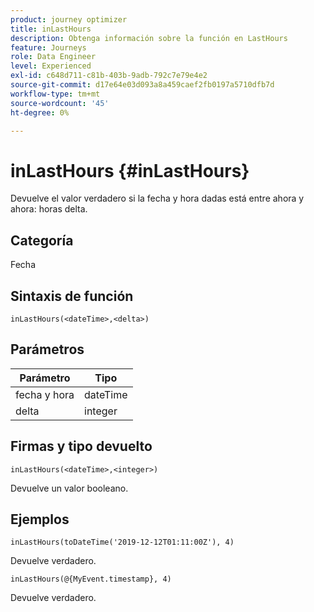 ```yaml
---
product: journey optimizer
title: inLastHours
description: Obtenga información sobre la función en LastHours
feature: Journeys
role: Data Engineer
level: Experienced
exl-id: c648d711-c81b-403b-9adb-792c7e79e4e2
source-git-commit: d17e64e03d093a8a459caef2fb0197a5710dfb7d
workflow-type: tm+mt
source-wordcount: '45'
ht-degree: 0%

---
```


# inLastHours {#inLastHours}

Devuelve el valor verdadero si la fecha y hora dadas está entre ahora y ahora: horas delta.

## Categoría

Fecha

## Sintaxis de función

`inLastHours(<dateTime>,<delta>)`

## Parámetros

| Parámetro | Tipo |
|-----------|------------------|
| fecha y hora | dateTime |
| delta | integer |

## Firmas y tipo devuelto

`inLastHours(<dateTime>,<integer>)`

Devuelve un valor booleano.

## Ejemplos

`inLastHours(toDateTime('2019-12-12T01:11:00Z'), 4)`

Devuelve verdadero.

`inLastHours(@{MyEvent.timestamp}, 4)`

Devuelve verdadero.
